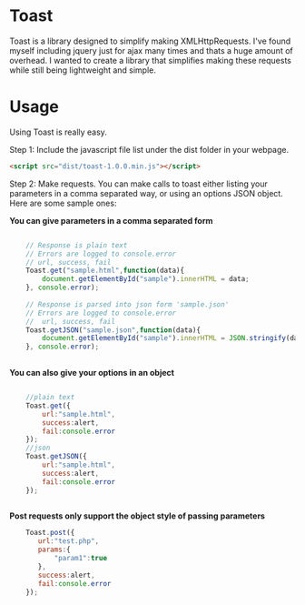 # Toast
Toast is a library designed to simplify making XMLHttpRequests.  I've found myself including jquery just for ajax many times and thats a huge amount of overhead. I wanted to create a library that simplifies making these requests while still being lightweight and simple.

# Usage

Using Toast is really easy.  

Step 1:
Include the javascript file list under the dist folder in your webpage.
```html
<script src="dist/toast-1.0.0.min.js"></script>
```
Step 2:
Make requests.  You can make calls to toast either listing your parameters in a comma separated way, or using an options JSON object.  Here are some sample ones:

**You can give parameters in a comma separated form**
```javascript

    // Response is plain text
    // Errors are logged to console.error
    // url, success, fail
    Toast.get("sample.html",function(data){
        document.getElementById("sample").innerHTML = data;
    }, console.error);
    
    // Response is parsed into json form 'sample.json'
    // Errors are logged to console.error
    //  url, success, fail
    Toast.getJSON("sample.json",function(data){
        document.getElementById("sample").innerHTML = JSON.stringify(data);
    }, console.error);
    
```
**You can also give your options in an object**
```javascript

    //plain text
    Toast.get({
        url:"sample.html",
        success:alert,
        fail:console.error
    });
    //json
    Toast.getJSON({
        url:"sample.html",
        success:alert,
        fail:console.error
    });
    
```
**Post requests only support the object style of passing parameters**
```javascript
    Toast.post({
       url:"test.php",
       params:{
           "param1":true
       },
       success:alert,
       fail:console.error
    });
```
